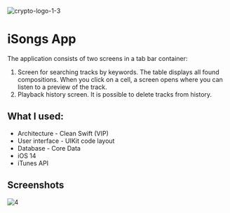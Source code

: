 ![crypto-logo-1-3](https://user-images.githubusercontent.com/91346577/216353869-c8299d1f-3551-4007-81fd-df17818b6fb4.png)

# iSongs App

The application consists of two screens in a tab bar container:
1. Screen for searching tracks by keywords. The table displays all found compositions. When you click on a cell, a screen opens where you can listen to a preview of the track.
2. Playback history screen. It is possible to delete tracks from history.

## What I used:

- Architecture - Clean Swift (VIP)
- User interface - UIKit code layout
- Database - Core Data
- iOS 14
- iTunes API

## Screenshots

![4](https://user-images.githubusercontent.com/91346577/216351499-01bb593a-8f41-4bf2-8074-9ff4b3111496.png)

